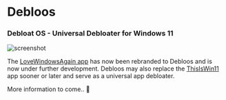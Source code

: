 # Debloos 
### Debloat OS - Universal Debloater for Windows 11

![screenshot](https://github.com/builtbybel/Debloos/blob/main/assets/debloos.png)

The [LoveWindowsAgain app](https://github.com/builtbybel/LoveWindowsAgain) has now been rebranded to Debloos and is now under further development. Debloos may also replace the [ThisIsWin11](https://github.com/builtbybel/ThisIsWin11) app sooner or later and serve as a universal app debloater.

More information to come.. 🌃
